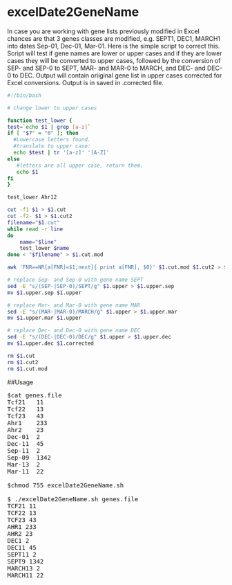# excelDate2GeneName

In case you are working with gene lists previously modified in Excel chances are that 3 genes classes are modified, e.g. SEPT1, DEC1, MARCH1 into dates Sep-01, Dec-01, Mar-01. Here is the simple script to correct this. Script will test if gene names are lower or upper cases and if they are lower cases they will be converted to upper cases, followed by the conversion of SEP- and SEP-0 to SEPT, MAR- and MAR-0 to MARCH, and DEC- and DEC-0 to DEC. Output will contain oriiginal gene list in upper cases corrected for Excel conversions. Output is in saved in .corrected file.

```sh
#!/bin/bash

# change lower to upper cases

function test_lower {
test=`echo $1 | grep [a-z]`
if [ "$?" = "0" ]; then
  #Lowercase letters found.
  #translate to upper case:
  echo $test | tr '[a-z]' '[A-Z]'
else
   #letters are all upper case, return them.
   echo $1
fi
}

test_lower Ahr12

cut -f1 $1 > $1.cut
cut -f2- $1 > $1.cut2
filename="$1.cut"
while read -r line
do
    name="$line"
    test_lower $name
done < "$filename" > $1.cut.mod

awk 'FNR==NR{a[FNR]=$1;next}{ print a[FNR], $0}' $1.cut.mod $1.cut2 > $1.upper

# replace Sep- and Sep-0 with gene name SEPT 
sed -E "s/(SEP-|SEP-0)/SEPT/g" $1.upper > $1.upper.sep
mv $1.upper.sep $1.upper

# replace Mar- and Mar-0 with gene name MAR 
sed -E "s/(MAR-|MAR-0)/MARCH/g" $1.upper > $1.upper.mar
mv $1.upper.mar $1.upper

# replace Dec- and Dec-0 with gene name DEC
sed -E "s/(DEC-|DEC-0)/DEC/g" $1.upper > $1.upper.dec
mv $1.upper.dec $1.corrected

rm $1.cut
rm $1.cut2
rm $1.cut.mod

```
##Usage
<pre>
$cat genes.file
Tcf21	11
Tcf22	13
Tcf23	43
Ahr1	233
Ahr2	23
Dec-01	2
Dec-11	45
Sep-11	2
Sep-09	1342
Mar-13	2
Mar-11	22

$chmod 755 excelDate2GeneName.sh

$ ./excelDate2GeneName.sh genes.file
TCF21 11
TCF22 13
TCF23 43
AHR1 233
AHR2 23
DEC1 2
DEC11 45
SEPT11 2
SEPT9 1342
MARCH13 2
MARCH11 22
</pre>

